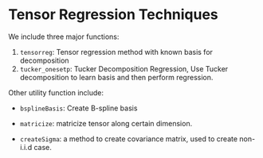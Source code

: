 # Tensor Regression Techniques

We include three major functions: 

1. `tensorreg`:  Tensor regression method with known basis for decomposition
2. `tucker_onesetp`: Tucker Decomposition Regression, Use Tucker decomposition to learn basis and then perform regression.

Other utility function include: 

- `bsplineBasis`: Create B-spline basis

- `matricize`: matricize tensor along certain dimension. 

- `createSigma`: a method to create covariance matrix, used to create non-i.i.d case.

  

